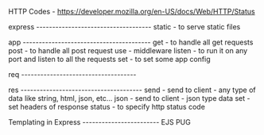 HTTP Codes - https://developer.mozilla.org/en-US/docs/Web/HTTP/Status




express ------------------------------------
static - to serve static files




app ----------------------------------------
get - to handle all get requests
post - to handle all post request
use - middleware
listen - to run it on any port and listen to all the requests
set - to set some app config





req ------------------------------------





res --------------------------------------
send - send to client - any type of data like string, html, json, etc...
json - send to client - json type data
set - set headers of response
status - to specify http status code











Templating in Express ------------------------
EJS
PUG
